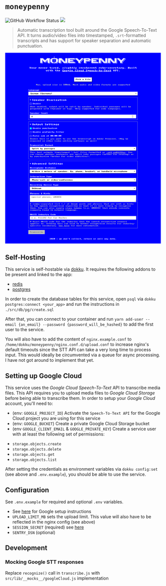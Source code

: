 # `moneypenny`

<div align="left">
  <img alt="GitHub Workflow Status" src="https://img.shields.io/github/workflow/status/fspoettel/moneypenny/Node.js%20CI" />

  <a href="https://codecov.io/gh/fspoettel/moneypenny">
    <img src="https://codecov.io/gh/fspoettel/moneypenny/branch/master/graph/badge.svg" />
  </a>
</div>

> Automatic transcription tool built around the Google Speech-To-Text API. It turns audio/video files into timestamped, `.srt`-formatted transcripts and has support for speaker separation and automatic punctuation.

![Screenshot](https://github.com/fspoettel/moneypenny/blob/master/docs/screenshot.png)

## Self-Hosting

This service is self-hostable via [dokku](http://dokku.viewdocs.io/dokku/). It requires the following addons to be present and linked to the app:

 * [redis](https://github.com/dokku/dokku-redis)
 * [postgres](https://github.com/dokku/dokku-postgres)

In order to create the database tables for this service, open `psql` via `dokku postgres:connect <your_app>` and run the instructions in `./src/db/pg/create.sql`

After that, you can connect to your container and run `yarn add-user --email {an_email} --password {password_will_be_hashed}` to add the first user to the service.

You will also have to add the content of `nginx.example.conf` to `/home/dokku/moneypenny/nginx.conf.d/upload.conf` to increase nginx's default timeouts since the STT API can take a very long time to process input. This would ideally be circumvented via a queue for async processing. I have not got around to implement that yet.

## Setting up Google Cloud

This service uses the _Google Cloud Speech-To-Text_ API to transcribe media files. This API requires you to upload media files to _Google Cloud Storage_ before being able to transcribe them. In order to setup your _Google Cloud_ account, you'll need to:

 * (env: `GOOGLE_PROJECT_ID`) Activate the `Speech-To-Text API` for the Google Cloud project you are using for this service 
 * (env: `GOOGLE_BUCKET`) Create a private Google Cloud Storage bucket 
 * (env `GOOGLE_CLIENT_EMAIL` & `GOOGLE_PRIVATE_KEY`) Create a service user  with at least the following set of permissions:
  - `storage.objects.create`
  - `storage.objects.delete`
  - `storage.objects.get`
  - `storage.objects.list`

After setting the credentials as environment variables via `dokku config:set` (see above and `.env.example`), you should be able to use the service.

## Configuration

See `.env.example` for required and optional `.env` variables.

* See [here](https://github.com/fspoettel/moneypenny#setting-up-google-cloud) for Google setup instructions
* `UPLOAD_LIMIT_MB` sets the upload limit. This value will also have to be reflected in the nginx config (see above)
* `SESSION_SECRET` (required) see [here](https://github.com/expressjs/session#secret)
* `SENTRY_DSN` (optional)

## Development

### Mocking Google STT responses

Replace `recognize()` call in `transcribe.js` with `src/lib/__mocks__/googleCloud.js` implementation
